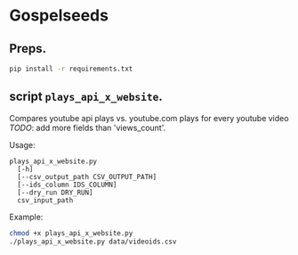 # Gospelseeds


## Preps.

```bash
pip install -r requirements.txt
```


## script `plays_api_x_website`.

Compares youtube api plays vs. youtube.com plays for every youtube video \
*TODO*: add more fields than 'views_count'.

Usage: 
```
plays_api_x_website.py 
  [-h] 
  [--csv_output_path CSV_OUTPUT_PATH] 
  [--ids_column IDS_COLUMN] 
  [--dry_run DRY_RUN] 
  csv_input_path
```

Example:
```bash
chmod +x plays_api_x_website.py
./plays_api_x_website.py data/videoids.csv
```
